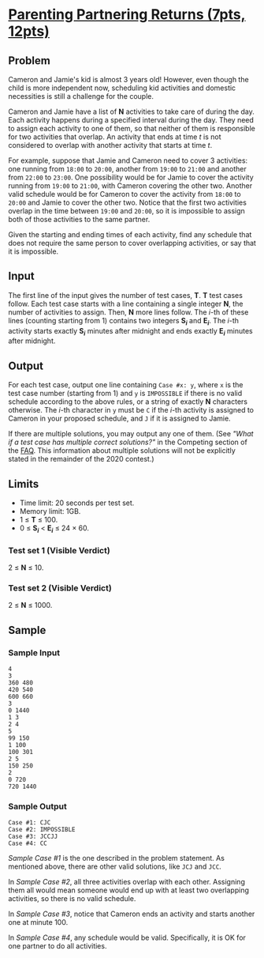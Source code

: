 # [Parenting Partnering Returns (7pts, 12pts)](https://codingcompetitions.withgoogle.com/codejam/round/000000000019fd27/000000000020bdf9)

## Problem

Cameron and Jamie's kid is almost 3 years old! However, even though the child is more independent now, scheduling kid activities and domestic necessities is still a challenge for the couple.

Cameron and Jamie have a list of **N** activities to take care of during the day. Each activity happens during a specified interval during the day. They need to assign each activity to one of them, so that neither of them is responsible for two activities that overlap. An activity that ends at time *t* is not considered to overlap with another activity that starts at time *t*.

For example, suppose that Jamie and Cameron need to cover 3 activities: one running from `18:00` to `20:00`, another from `19:00` to `21:00` and another from `22:00` to `23:00`. One possibility would be for Jamie to cover the activity running from `19:00` to `21:00`, with Cameron covering the other two. Another valid schedule would be for Cameron to cover the activity from `18:00` to `20:00` and Jamie to cover the other two. Notice that the first two activities overlap in the time between `19:00` and `20:00`, so it is impossible to assign both of those activities to the same partner.

Given the starting and ending times of each activity, find any schedule that does not require the same person to cover overlapping activities, or say that it is impossible.

## Input

The first line of the input gives the number of test cases, **T**. **T** test cases follow. Each test case starts with a line containing a single integer **N**, the number of activities to assign. Then, **N** more lines follow. The *i*-th of these lines (counting starting from 1) contains two integers **S<sub>*i*</sub>** and **E<sub>*i*</sub>**. The *i*-th activity starts exactly **S<sub>*i*</sub>** minutes after midnight and ends exactly **E<sub>*i*</sub>** minutes after midnight.

## Output

For each test case, output one line containing `Case #x: y`, where `x` is the test case number (starting from 1) and `y` is `IMPOSSIBLE` if there is no valid schedule according to the above rules, or a string of exactly **N** characters otherwise. The *i*-th character in `y` must be `C` if the *i*-th activity is assigned to Cameron in your proposed schedule, and `J` if it is assigned to Jamie.

If there are multiple solutions, you may output any one of them. (See *"What if a test case has multiple correct solutions?"* in the Competing section of the [FAQ](https://codingcompetitions.withgoogle.com/codejam/faq#competing). This information about multiple solutions will not be explicitly stated in the remainder of the 2020 contest.)

## Limits

* Time limit: 20 seconds per test set.
* Memory limit: 1GB.
* 1 ≤ **T** ≤ 100.
* 0 ≤ **S<sub>*i*</sub>** < **E<sub>*i*</sub>** ≤ 24 × 60.

### Test set 1 (Visible Verdict)

2 ≤ **N** ≤ 10.

### Test set 2 (Visible Verdict)

2 ≤ **N** ≤ 1000.

## Sample

### Sample Input

```text
4
3
360 480
420 540
600 660
3
0 1440
1 3
2 4
5
99 150
1 100
100 301
2 5
150 250
2
0 720
720 1440
```

### Sample Output

```text
Case #1: CJC
Case #2: IMPOSSIBLE
Case #3: JCCJJ
Case #4: CC
```

*Sample Case #1* is the one described in the problem statement. As mentioned above, there are other valid solutions, like `JCJ` and `JCC`.

In *Sample Case #2*, all three activities overlap with each other. Assigning them all would mean someone would end up with at least two overlapping activities, so there is no valid schedule.

In *Sample Case #3*, notice that Cameron ends an activity and starts another one at minute 100.

In *Sample Case #4*, any schedule would be valid. Specifically, it is OK for one partner to do all activities.
